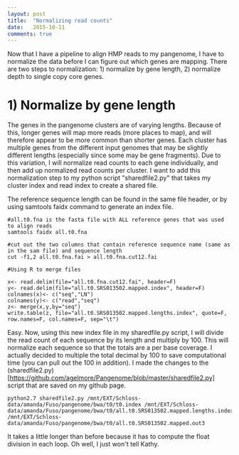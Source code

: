 ```yaml
---
layout: post
title:  "Normalizing read counts"
date:   2015-10-11
comments: true
---
```


Now that I have a pipeline to align HMP reads to my pangenome, I have to normalize the data before I can figure out which genes are mapping. There are two steps to normalization: 1) normalize by gene length, 2) normalize depth to single copy core genes.

# 1) Normalize by gene length

The genes in the pangenome clusters are of varying lengths. Because of this, longer genes will map more reads (more places to map), and will therefore appear to be more common than shorter genes. Each cluster has multiple genes from the different input genomes that may be slightly different lengths (especially since some may be gene fragments). Due to this variation, I will normalize read counts to each gene individually, and then add up normalized read counts per cluster. I want to add this normalization step to my python script "sharedfile2.py" that takes my cluster index and read index to create a shared file.

The reference sequence length can be found in the same file header, or by using samtools faidx command to generate an index file. 

~~~~
#all.t0.fna is the fasta file with ALL reference genes that was used to align reads
samtools faidx all.t0.fna  

#cut out the two columns that contain reference sequence name (same as in the sam file) and sequence length
cut -f1,2 all.t0.fna.fai > all.t0.fna.cut12.fai

#Using R to merge files

x<- read.delim(file="all.t0.fna.cut12.fai", header=F)
y<- read.delim(file="all.t0.SRS013502.mapped.index", header=F)
colnames(x)<- c("seq","LN")
colnames(y)<- c("read","seq")
z<- merge(x,y,by="seq")
write.table(z, file="all.t0.SRS013502.mapped.lengths.index", quote=F, row.names=F, col.names=F, sep="\t")

~~~~

Easy. Now, using this new index file in my sharedfile.py script, I will divide the read count of each sequence by its length and multiply by 100. This will normalize each sequence so that the totals are a per base coverage. I actually decided to multiple the total decimal by 100 to save computational time (you can pull out the 100 in addition). I made the changes to the (sharedfile2.py)[https://github.com/agelmore/Pangenome/blob/master/sharedfile2.py] script that are saved on my github page. 

~~~~
python2.7 sharedfile2.py /mnt/EXT/Schloss-data/amanda/Fuso/pangenome/bwa/t0/t0.index /mnt/EXT/Schloss-data/amanda/Fuso/pangenome/bwa/t0/all.t0.SRS013502.mapped.lengths.index /mnt/EXT/Schloss-data/amanda/Fuso/pangenome/bwa/t0/all.t0.SRS013502.mapped.out3

~~~~

It takes a little longer than before because it has to compute the float division in each loop. Oh well, I just won't tell Kathy.


